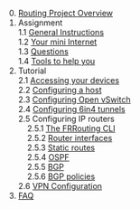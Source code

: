 0. [Routing Project Overview](home.md)
1. Assignment  
  1.1 [General Instructions](../1.-Assignment/1.1-General-Instructions)  
  1.2 [Your mini Internet](../1.-Assignment/1.2-Your-mini-Internet)  
  1.3 [Questions](../1.-Assignment/1.3-Questions)  
  1.4 [Tools to help you](../1.-Assignment/1.4-Tools-to-help-you)
2. Tutorial  
  2.1 [Accessing your devices](../2.-Tutorial/2.1-Accessing-your-devices)  
  2.2 [Configuring a host](../2.-Tutorial/2.2-Configuring-a-host)  
  2.3 [Configuring Open vSwitch](../2.-Tutorial/2.3-Configuring-Open-vSwitch)  
  2.4 [Configuring 6in4 tunnels](../2.-Tutorial/2.4-Configure-6in4-tunnels)  
  2.5 Configuring IP routers  
&nbsp;&nbsp;&nbsp;&nbsp;2.5.1 [The FRRouting CLI](../2.-Tutorial/2.5-Configuring-IP-routers/2.5.1-The-FRRouting-CLI)  
&nbsp;&nbsp;&nbsp;&nbsp;2.5.2 [Router interfaces](../2.-Tutorial/2.5-Configuring-IP-routers/2.5.2-Configuring-router-interfaces)  
&nbsp;&nbsp;&nbsp;&nbsp;2.5.3 [Static routes](../2.-Tutorial/2.5-Configuring-IP-routers/2.5.3-Configure-static-routes)  
&nbsp;&nbsp;&nbsp;&nbsp;2.5.4 [OSPF](../2.-Tutorial/2.5-Configuring-IP-routers/2.5.4-Configure-OSPF)  
&nbsp;&nbsp;&nbsp;&nbsp;2.5.5 [BGP](../2.-Tutorial/2.5-Configuring-IP-routers/2.5.5-Configure-BGP)  
&nbsp;&nbsp;&nbsp;&nbsp;2.5.6 [BGP policies](../2.-Tutorial/2.5-Configuring-IP-routers/2.5.6-Configure-BGP-policies)  
  2.6 [VPN Configuration](../2.-Tutorial/2.6-VPN-configuration)  
3. [FAQ](../3.-Frequently-Asked-Questions)